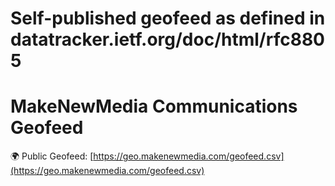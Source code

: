 # Self-published geofeed as defined in datatracker.ietf.org/doc/html/rfc8805
# MakeNewMedia Communications Geofeed

🌍 Public Geofeed: [https://geo.makenewmedia.com/geofeed.csv](https://geo.makenewmedia.com/geofeed.csv)
